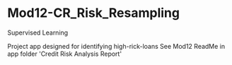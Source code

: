 # Mod12-CR_Risk_Resampling
Supervised Learning

Project app designed for identifying high-rick-loans
See Mod12 ReadMe in app folder 'Credit Risk Analysis Report'
